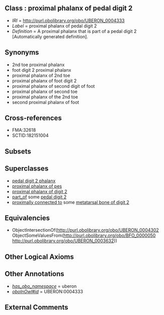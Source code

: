 
## Class : proximal phalanx of pedal digit 2

 * *IRI* = http://purl.obolibrary.org/obo/UBERON_0004333
 * *Label* = proximal phalanx of pedal digit 2
 * *Definition* = A proximal phalanx that is part of a pedal digit 2 [Automatically generated definition].

## Synonyms

 * 2nd toe proximal phalanx
 * foot digit 2 proximal phalanx
 * proximal phalanx of 2nd toe
 * proximal phalanx of foot digit 2
 * proximal phalanx of second digit of foot
 * proximal phalanx of second toe
 * proximal phalanx of the 2nd toe
 * second proximal phalanx of foot

## Cross-references

 * FMA:32618
 * SCTID:182151004

## Subsets


## Superclasses

 * [pedal digit 2 phalanx](../../UBERON/41/UBERON_0003641.md)
 * [proximal phalanx of pes](../../UBERON/68/UBERON_0003868.md)
 * [proximal phalanx of digit 2](../../UBERON/02/UBERON_0014502.md)
 * [part_of](../../BFO/50/BFO_0000050.md) some [pedal digit 2](../../UBERON/32/UBERON_0003632.md)
 * [proximally connected to](../../core#proximally/to/core#proximally_connected_to.md) some [metatarsal bone of digit 2](../../UBERON/51/UBERON_0003651.md)

## Equivalencies

 * ObjectIntersectionOf(<http://purl.obolibrary.org/obo/UBERON_0004302> ObjectSomeValuesFrom(<http://purl.obolibrary.org/obo/BFO_0000050> <http://purl.obolibrary.org/obo/UBERON_0003632>))

## Other Logical Axioms


## Other Annotations

 * *[has_obo_namespace](../../ce/oboInOwl#hasOBONamespace.md)* = uberon
 * *[oboInOwl#id](../../id/oboInOwl#id.md)* = UBERON:0004333

## External Comments

